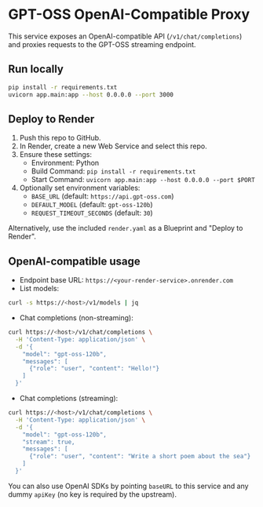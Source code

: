 # GPT-OSS OpenAI-Compatible Proxy

This service exposes an OpenAI-compatible API (`/v1/chat/completions`) and proxies requests to the GPT-OSS streaming endpoint.

## Run locally

```bash
pip install -r requirements.txt
uvicorn app.main:app --host 0.0.0.0 --port 3000
```

## Deploy to Render

1. Push this repo to GitHub.
2. In Render, create a new Web Service and select this repo.
3. Ensure these settings:
   - Environment: Python
   - Build Command: `pip install -r requirements.txt`
   - Start Command: `uvicorn app.main:app --host 0.0.0.0 --port $PORT`
4. Optionally set environment variables:
   - `BASE_URL` (default: `https://api.gpt-oss.com`)
   - `DEFAULT_MODEL` (default: `gpt-oss-120b`)
   - `REQUEST_TIMEOUT_SECONDS` (default: `30`)

Alternatively, use the included `render.yaml` as a Blueprint and "Deploy to Render".

## OpenAI-compatible usage

- Endpoint base URL: `https://<your-render-service>.onrender.com`
- List models:

```bash
curl -s https://<host>/v1/models | jq
```

- Chat completions (non-streaming):

```bash
curl https://<host>/v1/chat/completions \
  -H 'Content-Type: application/json' \
  -d '{
    "model": "gpt-oss-120b",
    "messages": [
      {"role": "user", "content": "Hello!"}
    ]
  }'
```

- Chat completions (streaming):

```bash
curl https://<host>/v1/chat/completions \
  -H 'Content-Type: application/json' \
  -d '{
    "model": "gpt-oss-120b",
    "stream": true,
    "messages": [
      {"role": "user", "content": "Write a short poem about the sea"}
    ]
  }'
```

You can also use OpenAI SDKs by pointing `baseURL` to this service and any dummy `apiKey` (no key is required by the upstream).